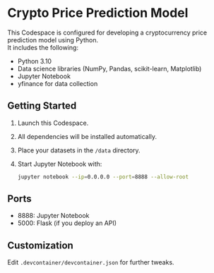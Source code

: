 # Crypto Price Prediction Model

This Codespace is configured for developing a cryptocurrency price prediction model using Python.  
It includes the following:

- Python 3.10
- Data science libraries (NumPy, Pandas, scikit-learn, Matplotlib)
- Jupyter Notebook
- yfinance for data collection

## Getting Started

1. Launch this Codespace.
2. All dependencies will be installed automatically.
3. Place your datasets in the `/data` directory.
4. Start Jupyter Notebook with:

    ```bash
    jupyter notebook --ip=0.0.0.0 --port=8888 --allow-root
    ```

## Ports

- 8888: Jupyter Notebook
- 5000: Flask (if you deploy an API)

## Customization

Edit `.devcontainer/devcontainer.json` for further tweaks.
